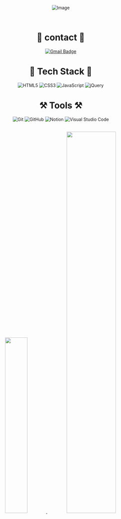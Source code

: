 <div align = "center">

 ![Image](https://github.com/user-attachments/assets/5cd699a9-555d-4f7e-b6d3-7b36a7262f22)

 <br/>

 <h1> 📨 contact 📨 </h1>

 [![Gmail Badge](https://img.shields.io/badge/Gmail-d14836?style=for-the-badge&logo=Gmail&logoColor=white&link=mailto:dllee182@gmail.com)](mailto:dllee182@gmail.com)

 <h1> 📌 Tech Stack 📌 </h1>
 
 ![HTML5](https://img.shields.io/badge/html5-%23E34F26.svg?style=for-the-badge&logo=html5&logoColor=white)
 ![CSS3](https://img.shields.io/badge/css3-%231572B6.svg?style=for-the-badge&logo=css3&logoColor=white)
 ![JavaScript](https://img.shields.io/badge/javascript-%23323330.svg?style=for-the-badge&logo=javascript&logoColor=%23F7DF1E)
 ![jQuery](https://img.shields.io/badge/jquery-%230769AD.svg?style=for-the-badge&logo=jquery&logoColor=white)
 
 <h1> ⚒ Tools ⚒ </h1>
 
 ![Git](https://img.shields.io/badge/git-%23F05033.svg?style=for-the-badge&logo=git&logoColor=white)
 ![GitHub](https://img.shields.io/badge/github-%23121011.svg?style=for-the-badge&logo=github&logoColor=white)
 ![Notion](https://img.shields.io/badge/Notion-%23000000.svg?style=for-the-badge&logo=notion&logoColor=white)
![Visual Studio Code](https://img.shields.io/badge/VS_Code-007ACC?style=for-the-badge&logo=visualstudiocode&logoColor=white)

 
 <br/>
 
 <a href="https://github.com/anuraghazra/github-readme-stats">
     <img src="https://github-readme-stats.vercel.app/api/top-langs/?username=jeong0300&layout=donut&show_icons=true&theme=default&hide_border=false&bg_color=00000000&icon_color=000000&text_color=000000&title_color=000000&border_color=C0C0C0&count_private=true&exclude_repo=Face-Transfer-Application" width=38% />
 </a>    
 <a href="https://github.com/anuraghazra/github-readme-stats">
   <img src="https://github-readme-stats.vercel.app/api?username=jeong0300&show_icons=true&theme=default&hide_border=false&bg_color=00000000&icon_color=000000&text_color=000000&title_color=000000&border_color=C0C0C0&count_private=true" width=56% />
 </a>
 
</div>





